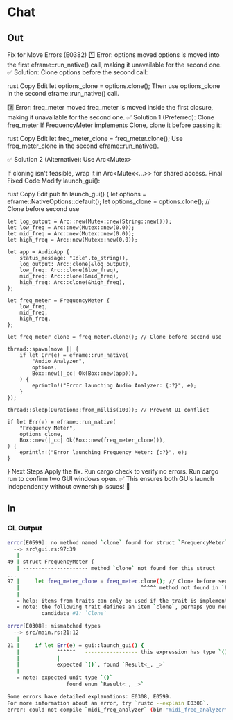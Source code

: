 # Chat

## Out

Fix for Move Errors (E0382)
1️⃣ Error: options moved
options is moved into the first eframe::run_native() call, making it unavailable for the second one.
✅ Solution: Clone options before the second call:

rust
Copy
Edit
let options_clone = options.clone();
Then use options_clone in the second eframe::run_native() call.

2️⃣ Error: freq_meter moved
freq_meter is moved inside the first closure, making it unavailable for the second one.
✅ Solution 1 (Preferred): Clone freq_meter If FrequencyMeter implements Clone, clone it before passing it:

rust
Copy
Edit
let freq_meter_clone = freq_meter.clone();
Use freq_meter_clone in the second eframe::run_native().

✅ Solution 2 (Alternative): Use Arc<Mutex<FrequencyMeter>>

If cloning isn't feasible, wrap it in Arc<Mutex<...>> for shared access.
Final Fixed Code
Modify launch_gui():

rust
Copy
Edit
pub fn launch_gui() {
    let options = eframe::NativeOptions::default();
    let options_clone = options.clone(); // Clone before second use

    let log_output = Arc::new(Mutex::new(String::new()));
    let low_freq = Arc::new(Mutex::new(0.0));
    let mid_freq = Arc::new(Mutex::new(0.0));
    let high_freq = Arc::new(Mutex::new(0.0));

    let app = AudioApp {
        status_message: "Idle".to_string(),
        log_output: Arc::clone(&log_output),
        low_freq: Arc::clone(&low_freq),
        mid_freq: Arc::clone(&mid_freq),
        high_freq: Arc::clone(&high_freq),
    };

    let freq_meter = FrequencyMeter {
        low_freq,
        mid_freq,
        high_freq,
    };

    let freq_meter_clone = freq_meter.clone(); // Clone before second use

    thread::spawn(move || {
        if let Err(e) = eframe::run_native(
            "Audio Analyzer",
            options,
            Box::new(|_cc| Ok(Box::new(app))),
        ) {
            eprintln!("Error launching Audio Analyzer: {:?}", e);
        }
    });

    thread::sleep(Duration::from_millis(100)); // Prevent UI conflict

    if let Err(e) = eframe::run_native(
        "Frequency Meter",
        options_clone,
        Box::new(|_cc| Ok(Box::new(freq_meter_clone))),
    ) {
        eprintln!("Error launching Frequency Meter: {:?}", e);
    }
}
Next Steps
Apply the fix.
Run cargo check to verify no errors.
Run cargo run to confirm two GUI windows open.
✅ This ensures both GUIs launch independently without ownership issues! 🚀

## In

### CL Output

```bash
error[E0599]: no method named `clone` found for struct `FrequencyMeter` in the current scope
  --> src\gui.rs:97:39
   |
49 | struct FrequencyMeter {
   | --------------------- method `clone` not found for this struct
...
97 |     let freq_meter_clone = freq_meter.clone(); // Clone before second use
   |                                       ^^^^^ method not found in `FrequencyMeter`
   |
   = help: items from traits can only be used if the trait is implemented and in scope
   = note: the following trait defines an item `clone`, perhaps you need to implement it:
           candidate #1: `Clone`

error[E0308]: mismatched types
  --> src/main.rs:21:12
   |
21 |     if let Err(e) = gui::launch_gui() {
   |            ^^^^^^   ----------------- this expression has type `()`
   |            |
   |            expected `()`, found `Result<_, _>`
   |
   = note: expected unit type `()`
                   found enum `Result<_, _>`

Some errors have detailed explanations: E0308, E0599.
For more information about an error, try `rustc --explain E0308`.
error: could not compile `midi_freq_analyzer` (bin "midi_freq_analyzer") due to 2 previous errors
```
